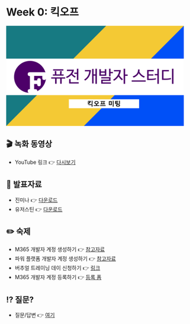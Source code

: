 # Week 0: 킥오프 #

<div>
  <img src="./hero.png" width="480" height="270" title="히어로 이미지" />
</div>

## 🎬 녹화 동영상 ##

* YouTube 링크 👉 [다시보기](https://youtu.be/4hbeOrGF3qk)


## 📝 발표자료 ##

* 진미나 👉 [다운로드](./minajin.pdf)
* 유저스틴 👉 [다운로드](./justinyoo.pdf)


## ✏️ 숙제 ##

* M365 개발자 계정 생성하기 👉 [참고자료](https://study.fusiondev.kr/m365/m365-dev-setup)
* 파워 플랫폼 개발자 계정 생성하기 👉 [참고자료](https://study.fusiondev.kr/pp/pp-dev-setup)
* 버추얼 트레이닝 데이 신청하기 👉 [링크](https://aka.ms/fdk/pl900/vtd)
* M365 개발자 계정 등록하기 👉 [등록 폼](https://forms.office.com/r/DuG6xFcn0z)


## ⁉️ 질문? ##

* 질문/답변 👉 [여기](https://aka.ms/fdk/pl900/qna)

